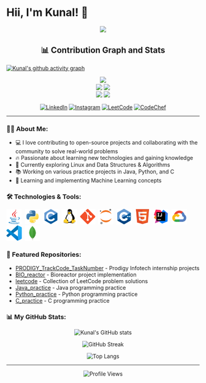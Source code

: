 # Hii, I'm Kunal! 👋

<div align="center">
  <img src="https://media.giphy.com/media/qgQUggAC3Pfv687qPC/giphy.gif" width="300"/>
</div>

<!-- Activity Graph and Stats -->
<h2 align="center">📊 Contribution Graph and Stats</h2>

[![Kunal's github activity graph](https://github-readme-activity-graph.vercel.app/graph?username=kunalsanga&theme=react-dark)](https://github.com/ashutosh00710/github-readme-activity-graph)

<div align="center">
  <img src="https://github-profile-summary-cards.vercel.app/api/cards/profile-details?username=kunalsanga&theme=radical" />
</div>

<div align="center">
  <img height="180em" src="https://github-profile-summary-cards.vercel.app/api/cards/repos-per-language?username=kunalsanga&theme=radical"/>
  <img height="180em" src="https://github-profile-summary-cards.vercel.app/api/cards/most-commit-language?username=kunalsanga&theme=radical"/>
</div>

<div align="center">
  <img height="180em" src="https://github-profile-summary-cards.vercel.app/api/cards/stats?username=kunalsanga&theme=radical"/>
  <img height="180em" src="https://github-profile-summary-cards.vercel.app/api/cards/productive-time?username=kunalsanga&theme=radical"/>
</div>

<!-- Social Media Badges -->
<div align="center">
  
  [![LinkedIn](https://img.shields.io/badge/LinkedIn-0077B5?style=for-the-badge&logo=linkedin&logoColor=white)](https://www.linkedin.com/in/kunal-sanga-67323a285/)
  [![Instagram](https://img.shields.io/badge/Instagram-E4405F?style=for-the-badge&logo=instagram&logoColor=white)](https://www.instagram.com/kunal_sanga_/)
  [![LeetCode](https://img.shields.io/badge/LeetCode-FFA116?style=for-the-badge&logo=LeetCode&logoColor=black)](https://leetcode.com/u/kunal_sanga_/)
  [![CodeChef](https://img.shields.io/badge/CodeChef-%23964B00.svg?style=for-the-badge&logo=CodeChef&logoColor=white)](https://www.codechef.com/users/kunalsanga07)
  
  
</div>



---

### 👨‍💻 About Me:

- 💻 I love contributing to open-source projects and collaborating with the community to solve real-world problems
- 🔥 Passionate about learning new technologies and gaining knowledge
- 🐧 Currently exploring Linux and Data Structures & Algorithms
- 📚 Working on various practice projects in Java, Python, and C
- 🌱 Learning and implementing Machine Learning concepts

### 🛠️ Technologies & Tools:

<div>
  <img src="https://github.com/devicons/devicon/blob/master/icons/java/java-original.svg" title="Java" alt="Java" width="40" height="40"/>&nbsp;
  <img src="https://github.com/devicons/devicon/blob/master/icons/python/python-original.svg" title="Python" alt="Python" width="40" height="40"/>&nbsp;
  <img src="https://github.com/devicons/devicon/blob/master/icons/c/c-original.svg" title="C" alt="C" width="40" height="40"/>&nbsp;
  <img src="https://github.com/devicons/devicon/blob/master/icons/linux/linux-original.svg" title="Linux" alt="Linux" width="40" height="40"/>&nbsp;
  <img src="https://github.com/devicons/devicon/blob/master/icons/git/git-original.svg" title="Git" alt="Git" width="40" height="40"/>&nbsp;
  <img src="https://github.com/devicons/devicon/blob/master/icons/jupyter/jupyter-original.svg" title="Jupyter" alt="Jupyter" width="40" height="40"/>&nbsp;
  <img src="https://github.com/devicons/devicon/blob/master/icons/cplusplus/cplusplus-original.svg" title="C++" alt="C++" width="40" height="40"/>&nbsp;
  <img src="https://github.com/devicons/devicon/blob/master/icons/html5/html5-original.svg" title="HTML" alt="HTML" width="40" height="40"/>&nbsp;
  <img src="https://github.com/devicons/devicon/blob/master/icons/intellij/intellij-original.svg" title="IntelliJ" alt="IntelliJ" width="40" height="40"/>&nbsp;
  <img src="https://github.com/devicons/devicon/blob/master/icons/googlecloud/googlecloud-original.svg" title="Google Colab" alt="Google Colab" width="40" height="40"/>&nbsp;
  <img src="https://github.com/devicons/devicon/blob/master/icons/vscode/vscode-original.svg" title="VSCode" alt="VSCode" width="40" height="40"/>&nbsp;
  <img src="https://github.com/devicons/devicon/blob/master/icons/mongodb/mongodb-original.svg" title="MongoDB" alt="MongoDB" width="40" height="40"/>&nbsp;
</div>



### 📂 Featured Repositories:

- [PRODIGY_TrackCode_TaskNumber](https://github.com/kunalsanga/PRODIGY_TrackCode_TaskNumber) - Prodigy Infotech internship projects
- [BIO_reactor](https://github.com/kunalsanga/BIO_reactor) - Bioreactor project implementation
- [leetcode](https://github.com/kunalsanga/leetcode) - Collection of LeetCode problem solutions
- [Java_practice](https://github.com/kunalsanga/JAVA_practice) - Java programming practice
- [Python_practice](https://github.com/kunalsanga/Python_practice) - Python programming practice
- [C_practice](https://github.com/kunalsanga/C_practice) - C programming practice

### 📊 My GitHub Stats:

<div align="center">
  
  ![Kunal's GitHub stats](https://github-readme-stats.vercel.app/api?username=kunalsanga&show_icons=true&theme=radical)
  
  ![GitHub Streak](https://github-readme-streak-stats.herokuapp.com/?user=kunalsanga&theme=radical)
  
  ![Top Langs](https://github-readme-stats.vercel.app/api/top-langs/?username=kunalsanga&layout=compact&theme=radical)
  
</div>

---

<div align="center">
  <img src="https://komarev.com/ghpvc/?username=kunalsanga&style=flat-square&color=blue" alt="Profile Views"/>
</div> 
